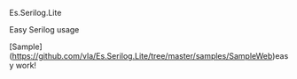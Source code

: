 Es.Serilog.Lite

Easy Serilog usage

[Sample] (https://github.com/vla/Es.Serilog.Lite/tree/master/samples/SampleWeb)easy work!
